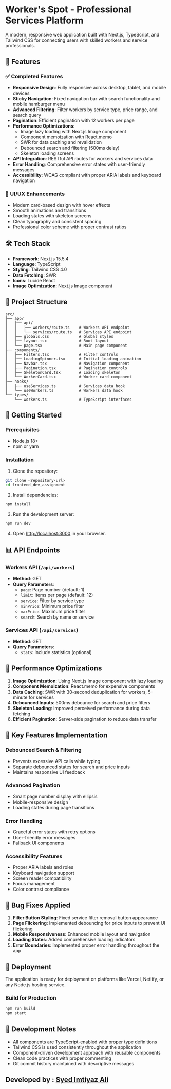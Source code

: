 # Worker's Spot - Professional Services Platform

A modern, responsive web application built with Next.js, TypeScript, and Tailwind CSS for connecting users with skilled workers and service professionals.

## 🚀 Features

### ✅ Completed Features
- **Responsive Design**: Fully responsive across desktop, tablet, and mobile devices
- **Sticky Navigation**: Fixed navigation bar with search functionality and mobile hamburger menu
- **Advanced Filtering**: Filter workers by service type, price range, and search query
- **Pagination**: Efficient pagination with 12 workers per page
- **Performance Optimizations**:
  - Image lazy loading with Next.js Image component
  - Component memoization with React.memo
  - SWR for data caching and revalidation
  - Debounced search and filtering (500ms delay)
  - Skeleton loading screens
- **API Integration**: RESTful API routes for workers and services data
- **Error Handling**: Comprehensive error states with user-friendly messages
- **Accessibility**: WCAG compliant with proper ARIA labels and keyboard navigation

### 🎨 UI/UX Enhancements
- Modern card-based design with hover effects
- Smooth animations and transitions
- Loading states with skeleton screens
- Clean typography and consistent spacing
- Professional color scheme with proper contrast ratios

## 🛠 Tech Stack

- **Framework**: Next.js 15.5.4
- **Language**: TypeScript
- **Styling**: Tailwind CSS 4.0
- **Data Fetching**: SWR
- **Icons**: Lucide React
- **Image Optimization**: Next.js Image component

## 📁 Project Structure

```
src/
├── app/
│   ├── api/
│   │   ├── workers/route.ts    # Workers API endpoint
│   │   └── services/route.ts   # Services API endpoint
│   ├── globals.css             # Global styles
│   ├── layout.tsx              # Root layout
│   └── page.tsx                # Main page component
├── components/
│   ├── Filters.tsx             # Filter controls
│   ├── LoadingSpinner.tsx      # Initial loading animation
│   ├── Navbar.tsx              # Navigation component
│   ├── Pagination.tsx          # Pagination controls
│   ├── SkeletonCard.tsx        # Loading skeleton
│   └── WorkerCard.tsx          # Worker card component
├── hooks/
│   ├── useServices.ts          # Services data hook
│   └── useWorkers.ts           # Workers data hook
└── types/
    └── workers.ts              # TypeScript interfaces
```

## 🚀 Getting Started

### Prerequisites
- Node.js 18+ 
- npm or yarn

### Installation

1. Clone the repository:
```bash
git clone <repository-url>
cd frontend_dev_assignment
```

2. Install dependencies:
```bash
npm install
```

3. Run the development server:
```bash
npm run dev
```

4. Open [http://localhost:3000](http://localhost:3000) in your browser.

## 📊 API Endpoints

### Workers API (`/api/workers`)
- **Method**: GET
- **Query Parameters**:
  - `page`: Page number (default: 1)
  - `limit`: Items per page (default: 12)
  - `service`: Filter by service type
  - `minPrice`: Minimum price filter
  - `maxPrice`: Maximum price filter
  - `search`: Search by name or service

### Services API (`/api/services`)
- **Method**: GET
- **Query Parameters**:
  - `stats`: Include statistics (optional)

## 🎯 Performance Optimizations

1. **Image Optimization**: Using Next.js Image component with lazy loading
2. **Component Memoization**: React.memo for expensive components
3. **Data Caching**: SWR with 30-second deduplication for workers, 5-minute for services
4. **Debounced Inputs**: 500ms debounce for search and price filters
5. **Skeleton Loading**: Improved perceived performance during data fetching
6. **Efficient Pagination**: Server-side pagination to reduce data transfer

## 🔧 Key Features Implementation

### Debounced Search & Filtering
- Prevents excessive API calls while typing
- Separate debounced states for search and price inputs
- Maintains responsive UI feedback

### Advanced Pagination
- Smart page number display with ellipsis
- Mobile-responsive design
- Loading states during page transitions

### Error Handling
- Graceful error states with retry options
- User-friendly error messages
- Fallback UI components

### Accessibility Features
- Proper ARIA labels and roles
- Keyboard navigation support
- Screen reader compatibility
- Focus management
- Color contrast compliance

## 🐛 Bug Fixes Applied

1. **Filter Button Styling**: Fixed service filter removal button appearance
2. **Page Flickering**: Implemented debouncing for price inputs to prevent UI flickering
3. **Mobile Responsiveness**: Enhanced mobile layout and navigation
4. **Loading States**: Added comprehensive loading indicators
5. **Error Boundaries**: Implemented proper error handling throughout the app

## 🚀 Deployment

The application is ready for deployment on platforms like Vercel, Netlify, or any Node.js hosting service.

### Build for Production
```bash
npm run build
npm start
```

## 📝 Development Notes

- All components are TypeScript-enabled with proper type definitions
- Tailwind CSS is used consistently throughout the application
- Component-driven development approach with reusable components
- Clean code practices with proper commenting
- Git commit history maintained with descriptive messages

## Developed by : [Syed Imtiyaz Ali](https://imtiyaz-sde.vercel.app)